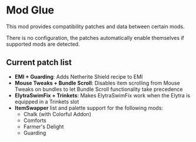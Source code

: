 # Mod Glue

This mod provides compatibility patches and data between certain mods.

There is no configuration, the patches automatically enable themselves if supported mods are detected.

## Current patch list

- **EMI + Guarding**: Adds Netherite Shield recipe to EMI
- **Mouse Tweaks + Bundle Scroll**: Disables item scrolling from Mouse Tweaks on bundles to let Bundle Scroll functionality take precedence
- **ElytraSwimFix + Trinkets**: Makes ElytraSwimFix work when the Elytra is equipped in a Trinkets slot
- **ItemSwapper** list and palette support for the following mods:
  - Chalk (with Colorful Addon)
  - Comforts
  - Farmer's Delight
  - Guarding